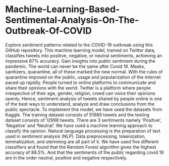 # Machine-Learning-Based-Sentimental-Analysis-On-The-Outbreak-Of-COVID
Explore sentiment patterns related to the COVID-19 outbreak using this GitHub repository. This machine learning model, trained on Twitter data, classifies tweets into positive, negative, or neutral sentiments, achieving an impressive 87% accuracy. Gain insights into public sentiment during the pandemic.
The world can never be the same after Covid 19. Masks, sanitizers, quarantine, all of these marked the new normal. With the rules of quarantine imposed on the public, usage and popularization of the internet paced up rapidly. People turned to online platforms to communicate and share their opinions with the world. Twitter is a platform where people irrespective of their age, gender, religion, creed can voice their opinions openly. Hence, sentiment analysis of tweets shared by people online is one of the best ways to understand, analyze and draw conclusions from the public spectacle.
To implement this model, we have used the datasets from Kaggle. The training dataset consists of 51989 tweets and the testing dataset consists of 12998 tweets. There are 3 sentiments namely ‘Positive’, ‘Negative’ and ‘Neutral’. We have used a machine learning approach to classify the opinion. Natural language processing is the preparation of text used in sentiment analysis (NLP). Data preprocessing, tokenization, lemmatization, and stemming are all part of it. We have used five different classifiers and found that the Random Forest algorithm gives the highest accuracy of 88.5%. And that the sentiments of the public regarding covid 19 are in the order neutral, positive and negative respectively.  
